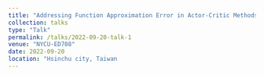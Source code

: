 ```yaml
---
title: "Addressing Function Approximation Error in Actor-Critic Methods"
collection: talks
type: "Talk"
permalink: /talks/2022-09-20-talk-1
venue: "NYCU-ED708"
date: 2022-09-20
location: "Hsinchu city, Taiwan                                                                                                              First presentation in NYCU, I address a paper called "TD3 Algorithm"."
---
```

